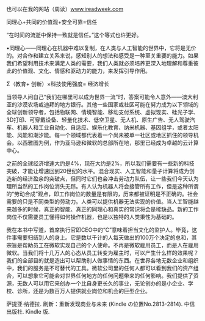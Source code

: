 也可以在我的网站（周读）www.ireadweek.com

同理心+共同的价值观+安全可靠=信任 

“在时间的流逝中保持一致就是信任。”这个等式也许更好。

•同理心——同理心在机器中难以复制，在人类与人工智能的世界中，它将是无价的。对合作和建立关系来说，感知别人的想法和感受是一种至关重要的能力。如果我们希望利用技术来满足人类的需要，我们人类就必须培养更深入地理解和尊重彼此的价值观、文化、情感和驱动力的能力，来发挥引导作用。

Σ（教育+ 创新）×科技使用强度= 经济增长

当领导人问自己“我们在哪里可以成为世界一流”时，答案可能令人意外——澳大利亚的沙漠农场或迪拜的地方银行。其他一些国家或社区可能在努力成为以下领域的全球创新领导者，包括物联网、情境智能、移动支付系统、虚拟现实、硅光子学、3D打印、可穿戴设备、轻量化技术、低空卫星、无人机、原生广告、无人驾驶汽车、机器人和工业自动化、自适应、娱乐化教育、纳米机器、基因组学，或者太阳能、风能和潮汐能。每一个领域都代表着一个尚未被单一社区或地区抓住的领导机会。以西雅图为例，作为亚马逊和微软的总部所在地，那里已经成为卓越的云计算中心。

之前的全球经济增速大约是4%，现在大约是2%，所以我们需要有一些新的科技突破，才能让增速回到20世纪的水平。混合现实、人工智能和量子计算将成为创造新的经济盈余的突破点，但同时它们也会冲击劳动力队伍，让一些我们今天认为理所当然的工作岗位消失无踪。有人认为机器人将会接管所有工作，但是这种所谓的“劳动合成”观点，即工作岗位的数量是有限的，历来都被证明是不正确的。社会需要的只是不同类型的劳动力。人类可以提供机器无法实现的价值。当人工智能越来越多的时候，真正的智能、真正的同理心和真实的常识将会是稀缺品。新的工作岗位不仅需要员工懂得如何操作机器，也是以独特的人类秉性为基础的。

我在本书中写道，首席执行官即CEO中的“C”意味着担当文化的监护人。毕竟，这件事需要归结到人的身上。它是数以千计的人每天做出的100万个决定的总和，其宗旨是帮助员工在微软实现自己的个人使命。不再是微软雇用员工，而是人在雇用微软。当我们将十几万人的心态从员工转变为雇主时，可以产生什么样的效果呢？我们的全部目的就是造出可以帮助别人做事情的东西。在世界各地无数企业和组织中，我们的服务是不可替代的工具。微软公司里的任何人都可以看到我们的资产组合，可以想象它可能会对世界任何地方的任何问题带来的任何影响。我们提供了资源，无数人可以用它来创办一个比自身更长久的事业，无论创办的是小企业、学校、诊所，还是为数百万人提供就业岗位和机会的巨型企业。

萨提亚·纳德拉. 刷新：重新发现商业与未来 (Kindle の位置No.2813-2814). 中信出版社. Kindle 版. 
